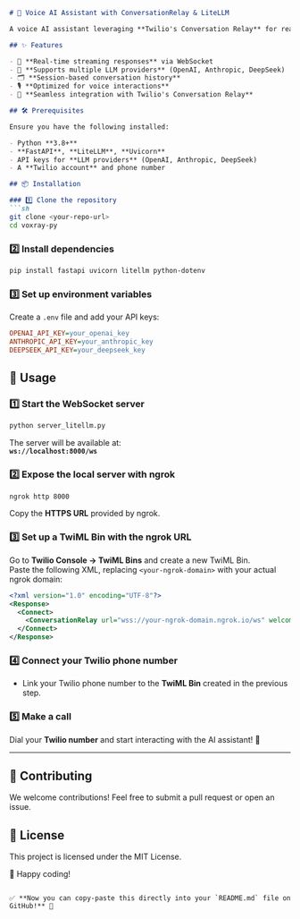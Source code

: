 

```md
# 🚀 Voice AI Assistant with ConversationRelay & LiteLLM

A voice AI assistant leveraging **Twilio's Conversation Relay** for real-time voice interactions, powered by multiple LLM providers via **LiteLLM**. This WebSocket server enables natural conversations over phone calls while maintaining session history.

## ✨ Features

- 🔄 **Real-time streaming responses** via WebSocket  
- 🤖 **Supports multiple LLM providers** (OpenAI, Anthropic, DeepSeek)  
- 🗂️ **Session-based conversation history**  
- 🎙️ **Optimized for voice interactions**  
- 🔌 **Seamless integration with Twilio's Conversation Relay**  

## 🛠️ Prerequisites

Ensure you have the following installed:

- Python **3.8+**
- **FastAPI**, **LiteLLM**, **Uvicorn**
- API keys for **LLM providers** (OpenAI, Anthropic, DeepSeek)
- A **Twilio account** and phone number

## 📦 Installation

### 1️⃣ Clone the repository  
```sh
git clone <your-repo-url>
cd voxray-py
```

### 2️⃣ Install dependencies  
```sh
pip install fastapi uvicorn litellm python-dotenv
```

### 3️⃣ Set up environment variables  
Create a `.env` file and add your API keys:  
```ini
OPENAI_API_KEY=your_openai_key
ANTHROPIC_API_KEY=your_anthropic_key
DEEPSEEK_API_KEY=your_deepseek_key
```

## 🚀 Usage

### 1️⃣ Start the WebSocket server  
```sh
python server_litellm.py
```
The server will be available at:  
**`ws://localhost:8000/ws`**

### 2️⃣ Expose the local server with ngrok  
```sh
ngrok http 8000
```
Copy the **HTTPS URL** provided by ngrok.

### 3️⃣ Set up a TwiML Bin with the ngrok URL  
Go to **Twilio Console → TwiML Bins** and create a new TwiML Bin.  
Paste the following XML, replacing `<your-ngrok-domain>` with your actual ngrok domain:

```xml
<?xml version="1.0" encoding="UTF-8"?>
<Response>
  <Connect>
    <ConversationRelay url="wss://your-ngrok-domain.ngrok.io/ws" welcomeGreeting="Welcome message" />
  </Connect>
</Response>
```

### 4️⃣ Connect your Twilio phone number  
- Link your Twilio phone number to the **TwiML Bin** created in the previous step.

### 5️⃣ Make a call  
Dial your **Twilio number** and start interacting with the AI assistant! 🎉

---

## 🤝 Contributing  
We welcome contributions! Feel free to submit a pull request or open an issue.

## 📄 License  
This project is licensed under the MIT License.  

🚀 Happy coding!  
```

✅ **Now you can copy-paste this directly into your `README.md` file on GitHub!** 🚀
